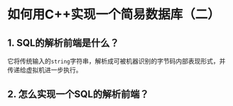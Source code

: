 # 如何用C++实现一个简易数据库（二）

## 1. SQL的解析前端是什么？
它将传统输入的`string`字符串，解析成可被机器识别的字节码内部表现形式，并传递给虚拟机进一步执行。

## 2. 怎么实现一个SQL的解析前端？
